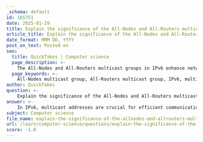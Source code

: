 ```yaml
---
_schema: default
id: 165751
date: 2025-01-29
title: Explain the significance of the All-Nodes and All-Routers multicast groups in IPv6.
article_title: Explain the significance of the All-Nodes and All-Routers multicast groups in IPv6.
date_format: MMM DD, YYYY
post_on_text: Posted on
seo:
  title: QuickTakes | Computer science
  page_description: >-
    The All-Nodes and All-Routers multicast groups in IPv6 enhance network efficiency and management by allowing communication among devices without individual addressing, essential for protocols like Neighbor Discovery and routing.
  page_keywords: >-
    All-Nodes multicast group, All-Routers multicast group, IPv6, multicast addresses, Neighbor Discovery Protocol, NDP, efficiency, network management, routing protocols, OSPFv3, RIPng, scalable network design, communication, local link
author: QuickTakes
question: >-
    Explain the significance of the All-Nodes and All-Routers multicast groups in IPv6.
answer: >-
    In IPv6, multicast addresses are crucial for efficient communication among groups of devices. Two significant multicast groups are the All-Nodes multicast group and the All-Routers multicast group, each serving distinct purposes:\n\n1. **All-Nodes Multicast Group (ff02::1)**:\n   - This multicast group includes all IPv6-enabled devices on a local link. When a packet is sent to the All-Nodes multicast address (ff02::1), it is received and processed by all IPv6 interfaces on that link. This functionality is similar to a broadcast in IPv4, allowing for one-to-many communication without the need for individual addressing.\n   - The significance of this group lies in its ability to facilitate network operations such as Neighbor Discovery Protocol (NDP), which is essential for address resolution and determining the link-layer addresses of neighboring nodes.\n\n2. **All-Routers Multicast Group (ff02::2)**:\n   - This multicast group consists of all IPv6 routers on the local link. Routers automatically join this group when they are configured to operate as IPv6 routers using the command `ipv6 unicast-routing`. \n   - The All-Routers multicast group is vital for routing protocols and network management. For instance, routing protocols like OSPFv3 and RIPng use this address to send routing updates to all routers in the local network, ensuring that all routers have the most current routing information.\n\n### Summary of Significance:\n- **Efficiency**: Both multicast groups enhance network efficiency by allowing a single packet to be sent to multiple devices, reducing the overhead associated with individual unicast transmissions.\n- **Network Management**: They play a critical role in network management and operations, enabling essential protocols to function effectively without requiring extensive configuration or resource consumption.\n- **Scalability**: The use of multicast addresses supports scalable network designs, particularly in larger networks where managing individual addresses would be impractical.\n\nIn conclusion, the All-Nodes and All-Routers multicast groups are fundamental to the operation of IPv6 networks, facilitating communication and management tasks that are essential for maintaining efficient and scalable network environments.
subject: Computer science
file_name: explain-the-significance-of-the-allnodes-and-allrouters-multicast-groups-in-ipv6.md
url: /learn/computer-science/questions/explain-the-significance-of-the-allnodes-and-allrouters-multicast-groups-in-ipv6
score: -1.0
---
```


&nbsp;